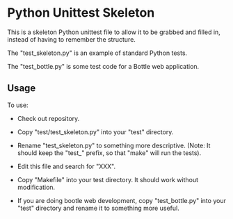 Python Unittest Skeleton
========================

This is a skeleton Python unittest file to allow it to be grabbed and
filled in, instead of having to remember the structure.

The "test_skeleton.py" is an example of standard Python tests.

The "test_bottle.py" is some test code for a Bottle web application.

Usage
-----

To use:

  * Check out repository.

  * Copy "test/test_skeleton.py" into your "test" directory.

  * Rename "test_skeleton.py" to something more descriptive.  (Note: It
    should keep the "test_" prefix, so that "make" will
    run the tests).

  * Edit this file and search for "XXX".

  * Copy "Makefile" into your test directory.  It should work without
    modification.

  * If you are doing bootle web development, copy "test_bottle.py" into
    your "test" directory and rename it to something more useful.

